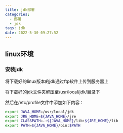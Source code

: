 ```yaml
---
title: jdk部署
categories:
  - 部署
  - jdk
tags: jdk
date: 2022-5-30 09:27:52
---
```


## linux环境

### 安装jdk

将下载好的linux版本的jdk通过ftp软件上传到服务器上


将下载好的jdk文件夹解压至/usr/local/jdk/目录下


然后在/etc/profile文件中添加如下内容：

```bash
export JAVA_HOME=/usr/local/jdk
export JRE_HOME=${JAVA_HOME}/jre
export CLASSPATH=.:${JAVA_HOME}/lib:${JRE_HOME}/lib
export PATH=${JAVA_HOME}/bin:$PATH
```
